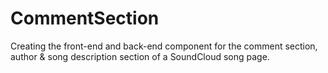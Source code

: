 # CommentSection
Creating the front-end and back-end component for the comment section, author &amp; song description section of a SoundCloud song page.

